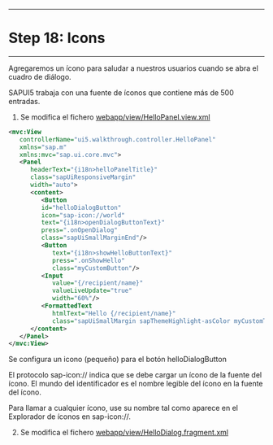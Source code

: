 ***
# Step 18: Icons
***
Agregaremos un ícono para saludar a nuestros usuarios cuando se abra el cuadro de diálogo.


SAPUI5 trabaja con una fuente de íconos que contiene más de 500 entradas.

1. Se modifica el fichero [webapp/view/HelloPanel.view.xml](webapp/view/HelloPanel.view.xml)


``` XML
<mvc:View
   controllerName="ui5.walkthrough.controller.HelloPanel"
   xmlns="sap.m"
   xmlns:mvc="sap.ui.core.mvc">
   <Panel
      headerText="{i18n>helloPanelTitle}"
      class="sapUiResponsiveMargin"
      width="auto">
      <content>
         <Button
         id="helloDialogButton"
         icon="sap-icon://world"
         text="{i18n>openDialogButtonText}"
         press=".onOpenDialog"
         class="sapUiSmallMarginEnd"/>      
         <Button
            text="{i18n>showHelloButtonText}"
            press=".onShowHello"
            class="myCustomButton"/>
         <Input
            value="{/recipient/name}"
            valueLiveUpdate="true"
            width="60%"/>
         <FormattedText
            htmlText="Hello {/recipient/name}"
            class="sapUiSmallMargin sapThemeHighlight-asColor myCustomText"/>
      </content>
   </Panel>
</mvc:View>
```

Se configura un icono (pequeño) para el botón helloDialogButton


El protocolo sap-icon:// indica que se debe cargar un ícono de la fuente del ícono. 
El mundo del identificador es el nombre legible del ícono en la fuente del ícono.



Para llamar a cualquier ícono, use su nombre tal como aparece en el Explorador de íconos en 
sap-icon://<iconname>.



2. Se modifica el fichero [webapp/view/HelloDialog.fragment.xml](webapp/view/HelloDialog.fragment.xml)
